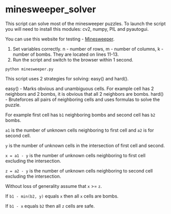 # minesweeper_solver
This script can solve most of the minesweeper puzzles. To launch the script you will need to install this modules: cv2, numpy, PIL and pyautogui.

You can use this website for testing - [Minesweeper](https://www.chiark.greenend.org.uk/~sgtatham/puzzles/js/mines.html).

1. Set variables correctly. n - number of rows, m - number of columns, k - number of bombs. They are located on lines 11-13.
2. Run the script and switch to the browser within 1 second.
```
python minesweeper.py
```
This script uses 2 strategies for solving: easy() and hard().

easy() - Marks obvious and unambiguous cells. For example cell has 2 neighbors and 2 bombs, it is obvious that all 2 neighbors are bombs.
hard() - Bruteforces all pairs of neighboring cells and uses formulas to solve the puzzle.

For example first cell has `b1` neighboring bombs and second cell has `b2` bombs.

`a1` is the number of unknown cells neighboring to first cell and `a2` is for second cell.

`y` is the number of unknown cells in the intersection of first cell and second.

`x = a1 - y` is the number of unknown cells neighboring to first cell excluding the intersection.

`z = a2 - y` is the number of unknown cells neighboring to second cell excluding the intersection.

Without loss of generality assume that `x` >= `z`.

If `b1 - min(b2, y)` equals `x` then all `x` cells are bombs.

If `b1 - x` equals `b2` then all `z` cells are safe.
